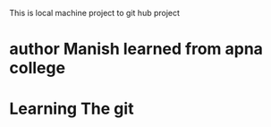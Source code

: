 This is local machine project to git hub project 
# author Manish  learned from apna college
# Learning The git 
